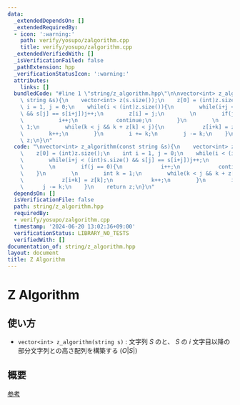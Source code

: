 ```yaml
---
data:
  _extendedDependsOn: []
  _extendedRequiredBy:
  - icon: ':warning:'
    path: verify/yosupo/zalgorithm.cpp
    title: verify/yosupo/zalgorithm.cpp
  _extendedVerifiedWith: []
  _isVerificationFailed: false
  _pathExtension: hpp
  _verificationStatusIcon: ':warning:'
  attributes:
    links: []
  bundledCode: "#line 1 \"string/z_algorithm.hpp\"\n\nvector<int> z_algorithm(const\
    \ string &s){\n    vector<int> z(s.size());\n    z[0] = (int)z.size();\n    int\
    \ i = 1, j = 0;\n    while(i < (int)z.size()){\n        while(i+j < (int)s.size()\
    \ && s[j] == s[i+j])j++;\n        z[i] = j;\n        \n        if(j == 0){\n \
    \           i++;\n            continue;\n        }\n        \n        int k =\
    \ 1;\n        while(k < j && k + z[k] < j){\n            z[i+k] = z[k];\n    \
    \        k++;\n        }\n        i += k;\n        j -= k;\n    }\n    return\
    \ z;\n}\n"
  code: "\nvector<int> z_algorithm(const string &s){\n    vector<int> z(s.size());\n\
    \    z[0] = (int)z.size();\n    int i = 1, j = 0;\n    while(i < (int)z.size()){\n\
    \        while(i+j < (int)s.size() && s[j] == s[i+j])j++;\n        z[i] = j;\n\
    \        \n        if(j == 0){\n            i++;\n            continue;\n    \
    \    }\n        \n        int k = 1;\n        while(k < j && k + z[k] < j){\n\
    \            z[i+k] = z[k];\n            k++;\n        }\n        i += k;\n  \
    \      j -= k;\n    }\n    return z;\n}\n"
  dependsOn: []
  isVerificationFile: false
  path: string/z_algorithm.hpp
  requiredBy:
  - verify/yosupo/zalgorithm.cpp
  timestamp: '2024-06-20 13:02:36+09:00'
  verificationStatus: LIBRARY_NO_TESTS
  verifiedWith: []
documentation_of: string/z_algorithm.hpp
layout: document
title: Z Algorithm
---
```


# Z Algorithm

## 使い方

- ``vector<int> z_algorithm(string s)`` : 文字列 $S$ のと、 $S$ の $i$ 文字目以降の部分文字列との高さ配列を構築する $(O\lvert S\rvert)$

## 概要

[参考](https://qiita.com/hotman78/items/b8986a23b8fdfe25c9fb#z-algorithm)
